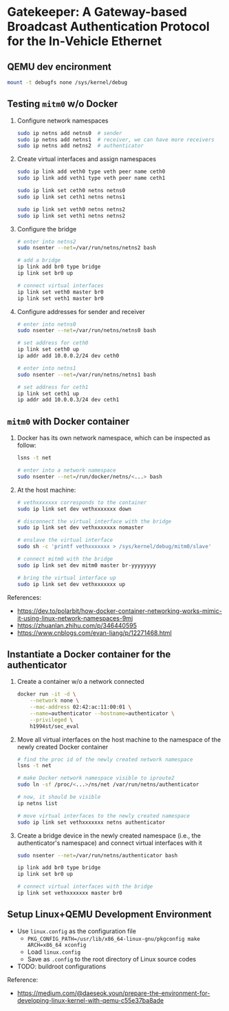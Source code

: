 # Gatekeeper: A Gateway-based Broadcast Authentication Protocol for the In-Vehicle Ethernet

## QEMU dev encironment

```bash
mount -t debugfs none /sys/kernel/debug
```

## Testing `mitm0` w/o Docker

1. Configure network namespaces

    ```bash
    sudo ip netns add netns0  # sender
    sudo ip netns add netns1  # receiver, we can have more receivers
    sudo ip netns add netns2  # authenticator
    ```

2. Create virtual interfaces and assign namespaces

    ```bash
    sudo ip link add veth0 type veth peer name ceth0
    sudo ip link add veth1 type veth peer name ceth1

    sudo ip link set ceth0 netns netns0
    sudo ip link set ceth1 netns netns1

    sudo ip link set veth0 netns netns2
    sudo ip link set veth1 netns netns2
    ```

3. Configure the bridge

    ```bash
    # enter into netns2
    sudo nsenter --net=/var/run/netns/netns2 bash

    # add a bridge
    ip link add br0 type bridge
    ip link set br0 up

    # connect virtual interfaces
    ip link set veth0 master br0
    ip link set veth1 master br0
    ```

4. Configure addresses for sender and receiver

    ```bash
    # enter into netns0
    sudo nsenter --net=/var/run/netns/netns0 bash

    # set address for ceth0
    ip link set ceth0 up
    ip addr add 10.0.0.2/24 dev ceth0

    # enter into netns1
    sudo nsenter --net=/var/run/netns/netns1 bash

    # set address for ceth1
    ip link set ceth1 up
    ip addr add 10.0.0.3/24 dev ceth1
    ```

## `mitm0` with Docker container

1. Docker has its own network namespace, which can be inspected as follow:

    ```bash
    lsns -t net

    # enter into a network namespace
    sudo nsenter --net=/run/docker/netns/<...> bash
    ```

2. At the host machine:

    ```bash
    # vethxxxxxxx corresponds to the container
    sudo ip link set dev vethxxxxxxx down

    # disconnect the virtual interface with the bridge
    sudo ip link set dev vethxxxxxxx nomaster

    # enslave the virtual interface
    sudo sh -c 'printf vethxxxxxxx > /sys/kernel/debug/mitm0/slave'

    # connect mitm0 with the bridge
    sudo ip link set dev mitm0 master br-yyyyyyyy

    # bring the virtual interface up
    sudo ip link set dev vethxxxxxxx up
    ```

References:

- https://dev.to/polarbit/how-docker-container-networking-works-mimic-it-using-linux-network-namespaces-9mj
- https://zhuanlan.zhihu.com/p/346440595
- https://www.cnblogs.com/evan-liang/p/12271468.html

## Instantiate a Docker container for the authenticator

1. Create a container w/o a network connected

    ```bash
    docker run -it -d \
        --network none \
        --mac-address 02:42:ac:11:00:01 \
        --name=authenticator --hostname=authenticator \
        --privileged \
        h1994st/sec_eval
    ```

2. Move all virtual interfaces on the host machine to the namespace of the newly created Docker container

    ```bash
    # find the proc id of the newly created network namespace
    lsns -t net

    # make Docker network namespace visible to iproute2
    sudo ln -sf /proc/<...>/ns/net /var/run/netns/authenticator

    # now, it should be visible
    ip netns list

    # move virtual interfaces to the newly created namespace
    sudo ip link set vethxxxxxxx netns authenticator
    ```

3. Create a bridge device in the newly created namespace (i.e., the authenticator's namespace) and connect virtual interfaces with it

    ```bash
    sudo nsenter --net=/var/run/netns/authenticator bash

    ip link add br0 type bridge
    ip link set br0 up

    # connect virtual interfaces with the bridge
    ip link set vethxxxxxxx master br0
    ```

## Setup Linux+QEMU Development Environment

- Use `linux.config` as the configuration file
    - `PKG_CONFIG_PATH=/usr/lib/x86_64-linux-gnu/pkgconfig make ARCH=x86_64 xconfig`
    - Load `linux.config`
    - Save as `.config` to the root directory of Linux source codes
- TODO: buildroot configurations

Reference:

- <https://medium.com/@daeseok.youn/prepare-the-environment-for-developing-linux-kernel-with-qemu-c55e37ba8ade>
